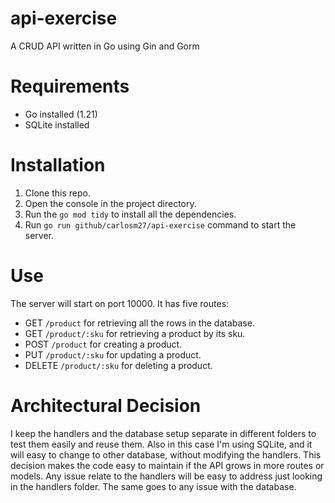 # api-exercise
 A CRUD API written in Go using Gin and Gorm

 # Requirements
 - Go installed (1.21)
 - SQLite installed

 # Installation
 1. Clone this repo.
 2. Open the console in the project directory.
 3. Run the `go mod tidy` to install all the dependencies.
 4. Run `go run github/carlosm27/api-exercise` command to start the server.
    
 # Use
 The server will start on port 10000. It has five routes:
 - GET `/product` for retrieving all the rows in the database.
 - GET `/product/:sku` for retrieving a product by its sku.
 - POST `/product` for creating a product.
 - PUT `/product/:sku` for updating a product.
 - DELETE `/product/:sku` for deleting a product.

 # Architectural Decision
 I keep the handlers and the database setup separate in different folders to test them easily and reuse them.
 Also in this case I'm using SQLite, and it will easy to change to other database, without modifying the handlers.
 This decision makes the code easy to maintain if the API grows in more routes or models. Any issue relate to the handlers will be easy to address just looking in the handlers folder.
 The same goes to any issue with the database.

